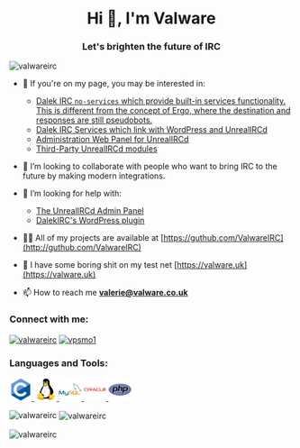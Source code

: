 <h1 align="center">Hi 👋, I'm Valware</h1>
<h3 align="center">Let's brighten the future of IRC</h3>

<p align="left"> <img src="https://komarev.com/ghpvc/?username=valwareirc&label=Profile%20views&color=0e75b6&style=flat" alt="valwareirc" /> </p>

- 🔭 If you're on my page, you may be interested in:
  - [Dalek IRC `no-services` which provide built-in services functionality. This is different from the concept of Ergo, where the destination and responses are still pseudobots.](https://github.com/DalekIRC/no-services)
  - [Dalek IRC Services which link with WordPress and UnrealIRCd](https://github.com/DalekIRC/)
  - [Administration Web Panel for UnrealIRCd](https://github.com/unrealircd/unrealircd-webpanel/)
  - [Third-Party UnrealIRCd modules](https://github.com/ValwareIRC/valware-unrealircd-mods)

- 👯 I’m looking to collaborate with people who want to bring IRC to the future by making modern integrations.

- 🤝 I’m looking for help with:
  - [The UnrealIRCd Admin Panel](https://github.com/unrealircd/unrealircd-webpanel/)
  - [DalekIRC's WordPress plugin](https://github.com/DalekIRC/dalek)

- 👨‍💻 All of my projects are available at [https://guthub.com/ValwareIRC](http://guthub.com/ValwareIRC)

- 📝 I have some boring shit on my test net [https://valware.uk](https://valware.uk)

- 📫 How to reach me **valerie@valware.co.uk**

<h3 align="left">Connect with me:</h3>
<p align="left">
<a href="https://twitter.com/valwareirc" target="blank"><img align="center" src="https://raw.githubusercontent.com/rahuldkjain/github-profile-readme-generator/master/src/images/icons/Social/twitter.svg" alt="valwareirc" height="30" width="40" /></a>
<a href="https://fb.com/vpsmo1" target="blank"><img align="center" src="https://raw.githubusercontent.com/rahuldkjain/github-profile-readme-generator/master/src/images/icons/Social/facebook.svg" alt="vpsmo1" height="30" width="40" /></a>
</p>

<h3 align="left">Languages and Tools:</h3>
<p align="left"> <a href="https://www.cprogramming.com/" target="_blank" rel="noreferrer"> <img src="https://raw.githubusercontent.com/devicons/devicon/master/icons/c/c-original.svg" alt="c" width="40" height="40"/> </a> <a href="https://www.linux.org/" target="_blank" rel="noreferrer"> <img src="https://raw.githubusercontent.com/devicons/devicon/master/icons/linux/linux-original.svg" alt="linux" width="40" height="40"/> </a> <a href="https://www.mysql.com/" target="_blank" rel="noreferrer"> <img src="https://raw.githubusercontent.com/devicons/devicon/master/icons/mysql/mysql-original-wordmark.svg" alt="mysql" width="40" height="40"/> </a> <a href="https://www.oracle.com/" target="_blank" rel="noreferrer"> <img src="https://raw.githubusercontent.com/devicons/devicon/master/icons/oracle/oracle-original.svg" alt="oracle" width="40" height="40"/> </a> <a href="https://www.php.net" target="_blank" rel="noreferrer"> <img src="https://raw.githubusercontent.com/devicons/devicon/master/icons/php/php-original.svg" alt="php" width="40" height="40"/> </a> </p>

<p><img align="left" src="https://github-readme-stats.vercel.app/api/top-langs?username=valwareirc&show_icons=true&locale=en&layout=compact" alt="valwareirc" /></p>

<p>&nbsp;<img align="center" src="https://github-readme-stats.vercel.app/api?username=valwareirc&show_icons=true&locale=en" alt="valwareirc" /></p>

<p><img align="center" src="https://github-readme-streak-stats.herokuapp.com/?user=valwareirc&" alt="valwareirc" /></p>

